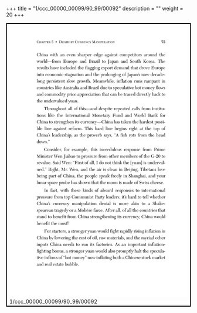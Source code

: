 +++
title = "1/ccc_00000_00099/90_99/00092"
description = ""
weight = 20
+++

<table style="border:2px solid black;max-width:800px;max-height:800px;" 
><tr><td>
<img class="center-fit-jpg"
src="/jpg_/out_jpg_dbc_092.jpg">
1/ccc_00000_00099/90_99/00092
</img></td></tr></table>
